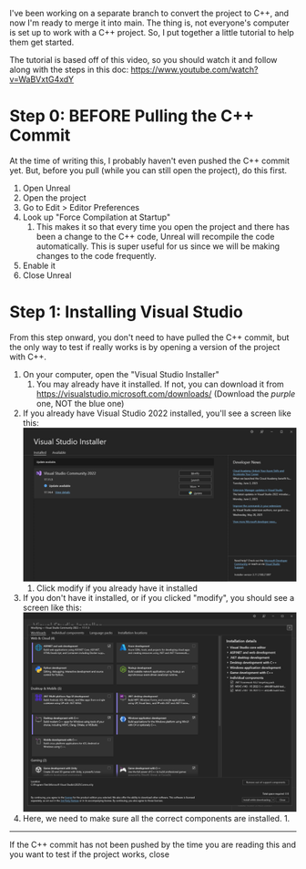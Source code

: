 I've been working on a separate branch to convert the project to C++, and now I'm ready to merge it into main. The thing is, not everyone's computer is set up to work with a C++ project. So, I put together a little tutorial to help them get started.

The tutorial is based off of this video, so you should watch it and follow along with the steps in this doc: <https://www.youtube.com/watch?v=WaBVxtG4xdY>

# Step 0: BEFORE Pulling the C++ Commit
At the time of writing this, I probably haven't even pushed the C++ commit yet. But, before you pull (while you can still open the project), do this first.

1. Open Unreal
2. Open the project
3. Go to Edit > Editor Preferences
4. Look up "Force Compilation at Startup"
	1. This makes it so that every time you open the project and there has been a change to the C++ code, Unreal will recompile the code automatically. This is super useful for us since we will be making changes to the code frequently.
5. Enable it
6. Close Unreal

# Step 1: Installing Visual Studio

From this step onward, you don't need to have pulled the C++ commit, but the only way to test if really works is by opening a version of the project with C++.

1. On your computer, open the "Visual Studio Installer"
	1. You may already have it installed. If not, you can download it from <https://visualstudio.microsoft.com/downloads/> (Download the *purple* one, NOT the blue one)
2. If you already have Visual Studio 2022 installed, you'll see a screen like this: ![](<../../_Meta/Attachments/Pasted image 20250609160450.png>)
	1. Click modify if you already have it installed
3. If you don't have it installed, or if you clicked "modify", you should see a screen like this: ![](<../../_Meta/Attachments/Pasted image 20250609160723.png>)
4. Here, we need to make sure all the correct components are installed.
	1. 

---

If the C++ commit has not been pushed by the time you are reading this and you want to test if the project works, close
